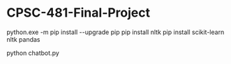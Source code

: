 # CPSC-481-Final-Project


python.exe -m pip install --upgrade pip
pip install nltk
pip install scikit-learn nltk pandas

python chatbot.py

